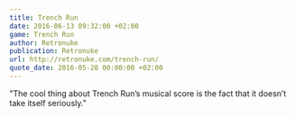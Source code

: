 ```yaml
---
title: Trench Run
date: 2016-06-13 09:32:00 +02:00
game: Trench Run
author: Retronuke
publication: Retronuke
url: http://retronuke.com/trench-run/
quote_date: 2016-05-28 00:00:00 +02:00
---
```


"The cool thing about Trench Run’s musical score is the fact that it doesn’t take itself seriously."
